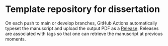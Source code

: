 # Template repository for dissertation

On each push to main or develop branches,
GitHub Actions automatically typeset the manuscript and upload the output PDF as a
[Release](https://github.com/simaki/dissertation-template/releases).
Releases are associated with tags so that one can retrieve the manuscript at previous moments.
